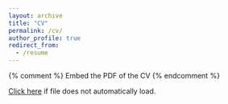 ```yaml
---
layout: archive
title: "CV"
permalink: /cv/
author_profile: true
redirect_from:
  - /resume
---
```


{% comment %} 
    Embed the PDF of the CV
{% endcomment %}

 <a href="https://github.com/ndjackso/ndjackso.github.io/blob/89df3180f354c1c1e82037fd9551ecf911ce5976/files/nicole_jackson_cv.pdf" target="_blank">Click here</a> if file does not automatically load. 

<object data="{{ site.url }}{{ site.baseurl }}/files/nicole_jackson_cv.pdf" width="800" height="600" type="application/pdf"></object>

